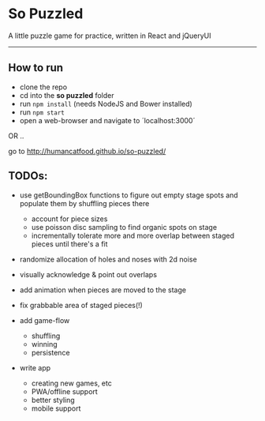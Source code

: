 # So Puzzled
A little puzzle game for practice, written in React and jQueryUI 

---

## How to run

 - clone the repo
 - cd into the **so puzzled** folder
 - run `npm install` (needs NodeJS and Bower installed)
 - run `npm start`
 - open a web-browser and navigate to ´localhost:3000´

OR ..

go to http://humancatfood.github.io/so-puzzled/


## TODOs:

- use getBoundingBox functions to figure out empty stage spots and populate them by shuffling pieces there
  - account for piece sizes
  - use poisson disc sampling to find organic spots on stage
  - incrementally tolerate more and more overlap between staged pieces until there's a fit

- randomize allocation of holes and noses with 2d noise

- visually acknowledge & point out overlaps

- add animation when pieces are moved to the stage

- fix grabbable area of staged pieces(!)

- add game-flow
  - shuffling 
  - winning 
  - persistence

- write app
  - creating new games, etc
  - PWA/offline support
  - better styling
  - mobile support